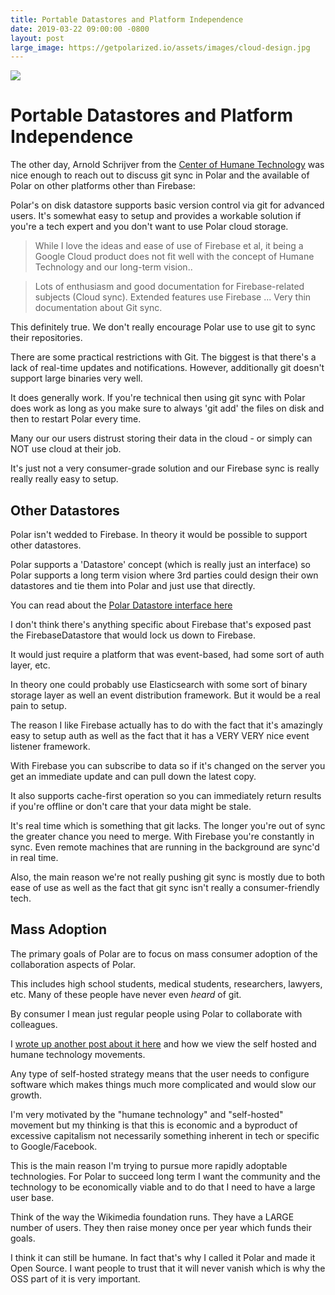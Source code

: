 ```yaml
---
title: Portable Datastores and Platform Independence  
date: 2019-03-22 09:00:00 -0800
layout: post
large_image: https://getpolarized.io/assets/images/cloud-design.jpg
---
```


<img class="img-fluid" src="https://getpolarized.io/assets/images/cloud-design.jpg">

# Portable Datastores and Platform Independence

The other day, Arnold Schrijver from the [Center of Humane Technology](https://humanetech.com/) was nice enough to reach out 
to discuss git sync in Polar and the available of Polar on other platforms
other than Firebase:

Polar's on disk datastore supports basic version control via git for advanced 
users.  It's somewhat easy to setup and provides a workable solution if you're 
a tech expert and you don't want to use Polar cloud storage.

> While I love the ideas and ease of use of Firebase et al, it being a Google
Cloud product does not fit well with the concept of Humane Technology and our
long-term vision..

> Lots of enthusiasm and good documentation for Firebase-related subjects (Cloud
sync). Extended features use Firebase ... Very thin documentation about Git sync.

This definitely true.  We don't really encourage Polar use to use git to sync 
their repositories.  

There are some practical restrictions with Git.  The biggest is that there's a
lack of real-time updates and notifications.  However, additionally git doesn't 
support large binaries very well.

It does generally work.  If you're technical then using git sync with Polar does
work as long as you make sure to always 'git add' the files on disk and then to
restart Polar every time.

Many our our users distrust storing their data in the cloud - or simply can NOT
use cloud at their job.

It's just not a very consumer-grade solution and our Firebase sync is really
really really easy to setup.

## Other Datastores

Polar isn't wedded to Firebase.  In theory it would be possible to support other
datastores.

Polar supports a 'Datastore' concept (which is really just an interface) so Polar supports a long term vision where 3rd parties could design their own datastores and tie them into Polar and just use that directly.

You can read about the [Polar Datastore interface here](https://github.com/burtonator/polar-bookshelf/blob/6cc76820ab3da2116f0b80f608d5f83f28082734/web/js/datastore/Datastore.ts)

I don't think there's anything specific about Firebase that's exposed past the FirebaseDatastore that would lock us down to Firebase.

It would just require a platform that was event-based, had some sort of auth layer, etc.

In theory one could probably use Elasticsearch with some sort of binary storage layer as well an event distribution framework. But it would be a real pain to setup.

The reason I like Firebase actually has to do with the fact that it's amazingly easy to setup auth as well as the fact that it has a VERY VERY nice event listener framework.

With Firebase you can subscribe to data so if it's changed on the server you get an immediate update and can pull down the latest copy.

It also supports cache-first operation so you can immediately return results if you're offline or don't care that your data might be stale.

It's real time which is something that git lacks. The longer you're out of sync the greater chance you need to merge. With Firebase you're constantly in sync. Even remote machines that are running in the background are sync'd in real time.

Also, the main reason we're not really pushing git sync is mostly due to both ease of use as well as the fact that git sync isn't really a consumer-friendly tech.

## Mass Adoption

The primary goals of Polar are to focus on mass consumer adoption of the collaboration aspects of Polar.

This includes high school students, medical students, researchers, lawyers, etc.  Many of these people have never even *heard* of git.

By consumer I mean just regular people using Polar to collaborate with colleagues.  

I [wrote up another post about it here](https://getpolarized.io/2019/03/01/polar-personal-knowledge-repository.html) and how we view the self hosted and humane technology movements.

Any type of self-hosted strategy means that the user needs to configure software which makes things much more complicated and would slow our growth.

I'm very motivated by the "humane technology" and "self-hosted" movement but my thinking is that this is economic and a byproduct of excessive capitalism not necessarily something inherent in tech or specific to Google/Facebook.

This is the main reason I'm trying to pursue more rapidly adoptable technologies. For Polar to succeed long term I want the community and the technology to be economically viable and to do that I need to have a large user base.

Think of the way the Wikimedia foundation runs.  They have a LARGE number of users.  They then raise money once per year which funds their goals.  

I think it can still be humane. In fact that's why I called it Polar and made it Open Source. I want people to trust that it will never vanish which is why the OSS part of it is very important.



